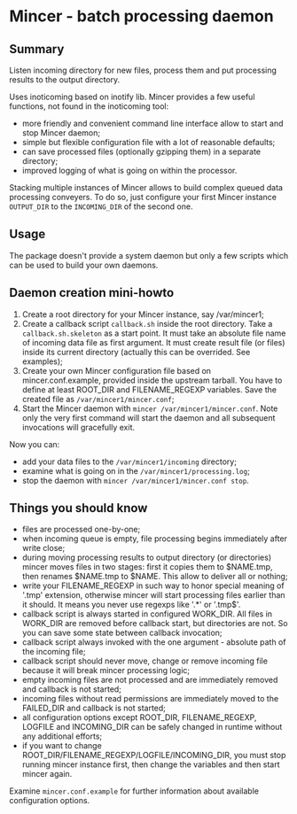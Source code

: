 # Mincer - batch processing daemon

## Summary

Listen incoming directory for new files, process them and put
processing results to the output directory.

Uses inoticoming based on inotify lib. Mincer provides a few useful
functions, not found in the inoticoming tool:

* more friendly and convenient command line interface allow
 to start and stop Mincer daemon;
* simple but flexible configuration file with a lot of reasonable defaults;
* can save processed files (optionally gzipping them) in a separate directory;
* improved logging of what is going on within the processor.

Stacking multiple instances of Mincer allows to build
complex queued data processing conveyers. To do so, just configure
your first Mincer instance ``OUTPUT_DIR`` to the ``INCOMING_DIR`` of the
second one.

## Usage

The package doesn't provide a system daemon but only
a few scripts which can be used to build your own daemons.

## Daemon creation mini-howto

1. Create a root directory for your Mincer instance, say /var/mincer1;
2. Create a callback script ``callback.sh`` inside the root directory.
 Take a ``callback.sh.skeleton`` as a start point. It must take an absolute
 file name of incoming data file as first argument. It must create result
 file (or files) inside its current directory (actually this can be
 overrided. See examples);
3. Create your own Mincer configuration file based on
 mincer.conf.example, provided inside the upstream tarball.
 You have to define at least ROOT_DIR and FILENAME_REGEXP variables.
 Save the created file as ``/var/mincer1/mincer.conf``;
4. Start the Mincer daemon with ``mincer /var/mincer1/mincer.conf``. Note
 only the very first command will start the daemon and all subsequent
 invocations will gracefully exit.

Now you can:

* add your data files to the ``/var/mincer1/incoming`` directory;
* examine what is going on in the ``/var/mincer1/processing.log``;
* stop the daemon with ``mincer /var/mincer1/mincer.conf stop``.

## Things you should know

* files are processed one-by-one;
* when incoming queue is empty, file processing begins immediately after
 write close;
* during moving processing results to output directory (or directories)
 mincer moves files in two stages: first it copies them to $NAME.tmp, then
 renames $NAME.tmp to $NAME. This allow to deliver all or nothing;
* write your FILENAME_REGEXP in such way to honor special meaning of
 '.tmp' extension, otherwise mincer will start processing files earlier
 than it should. It means you never use regexps like '.*' or '\.tmp$'.
* callback script is always started in configured WORK_DIR. All files
 in WORK_DIR are removed before callback start, but directories are not.
 So you can save some state between callback invocation;
* callback script always invoked with the one argument - absolute path
 of the incoming file;
* callback script should never move, change or remove incoming file
 because it will break mincer processing logic;
* empty incoming files are not processed and are immediately removed
 and callback is not started;
* incoming files without read permissions are immediately moved to
 the FAILED_DIR and callback is not started;
* all configuration options except ROOT_DIR, FILENAME_REGEXP, LOGFILE and
 INCOMING_DIR can be safely changed in runtime without any additional
 efforts;
* if you want to change ROOT_DIR/FILENAME_REGEXP/LOGFILE/INCOMING_DIR,
 you must stop running mincer instance first, then change the variables
 and then start mincer again.

Examine ``mincer.conf.example`` for further information about available
configuration options.
